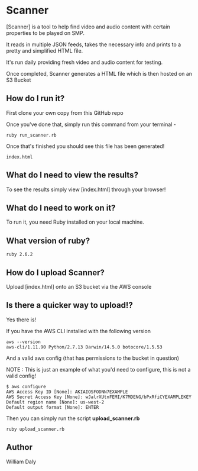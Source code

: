 # Scanner

[Scanner] is a tool to help find video and audio content with certain properties to be played on SMP.

It reads in multiple JSON feeds, takes the necessary info and prints to a pretty and simplified HTML file.

It's run daily providing fresh video and audio content for testing.

Once completed, Scanner generates a HTML file which is then hosted on an S3 Bucket

## How do I run it?

First clone your own copy from this GitHub repo

Once you've done that, simply run this command from your terminal -

```
ruby run_scanner.rb
```

Once that's finished you should see this file has been generated!

```
index.html
```

## What do I need to view the results?

To see the results simply view [index.html] through your browser!

## What do I need to work on it?

To run it, you need Ruby installed on your local machine.

## What version of ruby?

```
ruby 2.6.2
```

## How do I upload Scanner?

Upload [index.html] onto an S3 bucket via the AWS console

## Is there a quicker way to upload!?

Yes there is!

If you have the AWS CLI installed with the following version

```
aws --version
aws-cli/1.11.90 Python/2.7.13 Darwin/14.5.0 botocore/1.5.53
```

And a valid aws config (that has permissions to the bucket in question)

NOTE : This is just an example of what you'd need to configure, this is not a valid config!

```
$ aws configure
AWS Access Key ID [None]: AKIAIOSFODNN7EXAMPLE
AWS Secret Access Key [None]: wJalrXUtnFEMI/K7MDENG/bPxRfiCYEXAMPLEKEY
Default region name [None]: us-west-2
Default output format [None]: ENTER
```

Then you can simply run the script **upload_scanner.rb**

```
ruby upload_scanner.rb
```

## Author

William Daly
